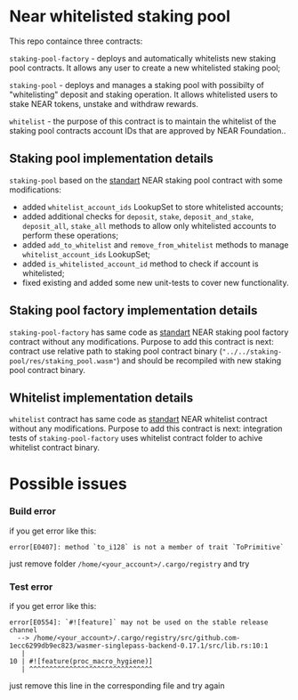 # Near whitelisted staking pool

This repo containce three contracts:

`staking-pool-factory` - deploys and automatically whitelists new staking pool contracts. It allows any user to create a new whitelisted staking pool;

`staking-pool` - deploys and manages a staking pool with possibilty of "whitelisting" deposit and staking operation. It allows whitelisted users to stake NEAR tokens, unstake and withdraw rewards.

`whitelist` - the purpose of this contract is to maintain the whitelist of the staking pool contracts account IDs that are approved
by NEAR Foundation..

## Staking pool implementation details

`staking-pool` based on the [standart](https://github.com/near/core-contracts/tree/master/staking-pool) NEAR staking pool contract with some modifications:

- added `whitelist_account_ids` LookupSet to store whitelisted accounts;
- added additional checks for `deposit`, `stake`, `deposit_and_stake`, `deposit_all`, `stake_all` methods to allow only whitelisted accounts to perform these operations;
- added `add_to_whitelist` and `remove_from_whitelist` methods to manage `whitelist_account_ids` LookupSet;
- added `is_whitelisted_account_id` method to check if account is whitelisted;
- fixed existing and added some new unit-tests to cover new functionality.


## Staking pool factory implementation details

`staking-pool-factory` has same code as [standart](https://github.com/near/core-contracts/tree/master/staking-pool-factory) NEAR staking pool factory contract without any modifications. Purpose to add this contract is next: contract use relative path to staking pool contract binary (`"../../staking-pool/res/staking_pool.wasm"`) and should be recompiled with new staking pool contract binary.

## Whitelist implementation details

`whitelist` contract has same code as [standart](https://github.com/near/core-contracts/tree/master/whitelist) NEAR whitelist contract without any modifications. Purpose to add this contract is next: integration tests of `staking-pool-factory` uses whitelist contract folder to achive whitelist contract binary.

# Possible issues

### Build error

if you get error like this:

```
error[E0407]: method `to_i128` is not a member of trait `ToPrimitive`
```

just remove folder `/home/<your_account>/.cargo/registry` and try

### Test error

if you get error like this:

```
error[E0554]: `#![feature]` may not be used on the stable release channel
  --> /home/<your_account>/.cargo/registry/src/github.com-1ecc6299db9ec823/wasmer-singlepass-backend-0.17.1/src/lib.rs:10:1
   |
10 | #![feature(proc_macro_hygiene)]
   | ^^^^^^^^^^^^^^^^^^^^^^^^^^^^^^^
```
just remove this line in the corresponding file and try again